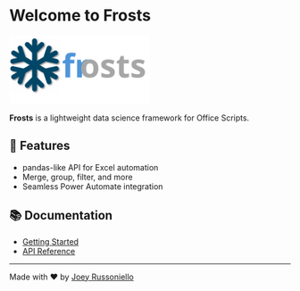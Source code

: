 # Welcome to Frosts
<img src="./images/frosts_logo.svg" width="50%" height="auto"/> 

**Frosts** is a lightweight data science framework for Office Scripts.

## 🚀 Features
- pandas-like API for Excel automation
- Merge, group, filter, and more
- Seamless Power Automate integration

## 📚 Documentation
- [Getting Started](getting-started.md)
- [API Reference](api.md)

---

Made with ❤️ by [Joey Russoniello](https://github.com/JoeyRussoniello)